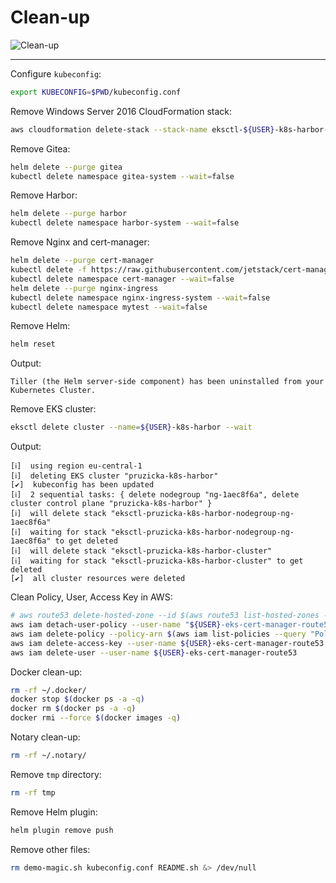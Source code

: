 # Clean-up

![Clean-up](https://raw.githubusercontent.com/aws-samples/eks-workshop/65b766c494a5b4f5420b2912d8373c4957163541/static/images/cleanup.svg?sanitize=true
"Clean-up")

-----

Configure `kubeconfig`:

```bash
export KUBECONFIG=$PWD/kubeconfig.conf
```

Remove Windows Server 2016 CloudFormation stack:

```bash
aws cloudformation delete-stack --stack-name eksctl-${USER}-k8s-harbor-cluster-windows-server-2016
```

Remove Gitea:

```bash
helm delete --purge gitea
kubectl delete namespace gitea-system --wait=false
```

Remove Harbor:

```bash
helm delete --purge harbor
kubectl delete namespace harbor-system --wait=false
```

Remove Nginx and cert-manager:

```bash
helm delete --purge cert-manager
kubectl delete -f https://raw.githubusercontent.com/jetstack/cert-manager/release-0.7/deploy/manifests/00-crds.yaml --wait=false
kubectl delete namespace cert-manager --wait=false
helm delete --purge nginx-ingress
kubectl delete namespace nginx-ingress-system --wait=false
kubectl delete namespace mytest --wait=false
```

Remove Helm:

```bash
helm reset
```

Output:

```text
Tiller (the Helm server-side component) has been uninstalled from your Kubernetes Cluster.
```

Remove EKS cluster:

```bash
eksctl delete cluster --name=${USER}-k8s-harbor --wait
```

Output:

```text
[ℹ]  using region eu-central-1
[ℹ]  deleting EKS cluster "pruzicka-k8s-harbor"
[✔]  kubeconfig has been updated
[ℹ]  2 sequential tasks: { delete nodegroup "ng-1aec8f6a", delete cluster control plane "pruzicka-k8s-harbor" }
[ℹ]  will delete stack "eksctl-pruzicka-k8s-harbor-nodegroup-ng-1aec8f6a"
[ℹ]  waiting for stack "eksctl-pruzicka-k8s-harbor-nodegroup-ng-1aec8f6a" to get deleted
[ℹ]  will delete stack "eksctl-pruzicka-k8s-harbor-cluster"
[ℹ]  waiting for stack "eksctl-pruzicka-k8s-harbor-cluster" to get deleted
[✔]  all cluster resources were deleted
```

Clean Policy, User, Access Key in AWS:

```bash
# aws route53 delete-hosted-zone --id $(aws route53 list-hosted-zones --query "HostedZones[?Name==\`${MY_DOMAIN}.\`].Id" --output text)
aws iam detach-user-policy --user-name "${USER}-eks-cert-manager-route53" --policy-arn $(aws iam list-policies --query "Policies[?PolicyName==\`${USER}-AmazonRoute53Domains-cert-manager\`].{ARN:Arn}" --output text)
aws iam delete-policy --policy-arn $(aws iam list-policies --query "Policies[?PolicyName==\`${USER}-AmazonRoute53Domains-cert-manager\`].{ARN:Arn}" --output text)
aws iam delete-access-key --user-name ${USER}-eks-cert-manager-route53 --access-key-id $(aws iam list-access-keys --user-name ${USER}-eks-cert-manager-route53 --query "AccessKeyMetadata[].AccessKeyId" --output text)
aws iam delete-user --user-name ${USER}-eks-cert-manager-route53
```

Docker clean-up:

```bash
rm -rf ~/.docker/
docker stop $(docker ps -a -q)
docker rm $(docker ps -a -q)
docker rmi --force $(docker images -q)
```

Notary clean-up:

```bash
rm -rf ~/.notary/
```

Remove `tmp` directory:

```bash
rm -rf tmp
```

Remove Helm plugin:

```bash
helm plugin remove push
```

Remove other files:

```bash
rm demo-magic.sh kubeconfig.conf README.sh &> /dev/null
```
